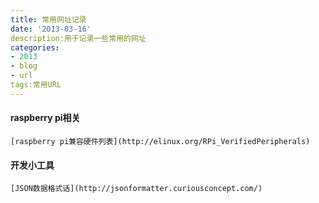 ```yaml
---
title: 常用网址记录
date: '2013-03-16'
description:用于记录一些常用的网址
categories:
- 2013
- blog
- url
tags:常用URL
---
```



####	raspberry pi相关	

	[raspberry pi兼容硬件列表](http://elinux.org/RPi_VerifiedPeripherals)



####	开发小工具
	
	[JSON数据格式话](http://jsonformatter.curiousconcept.com/)
